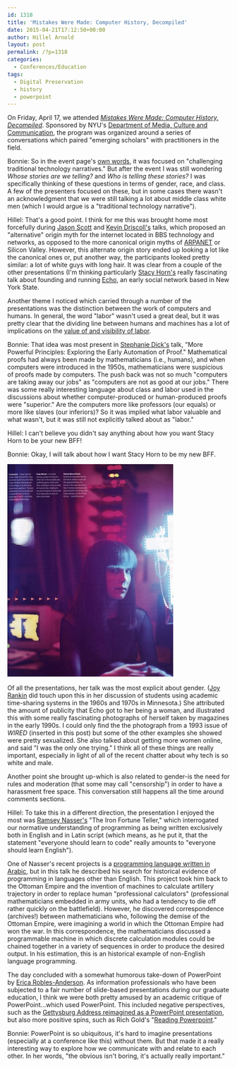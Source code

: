 ```yaml
---
id: 1318
title: 'Mistakes Were Made: Computer History, Decompiled'
date: 2015-04-21T17:12:50+00:00
author: Hillel Arnold
layout: post
permalink: /?p=1318
categories:
  - Conferences/Education
tags:
  - Digital Preservation
  - history
  - powerpoint
---
```

On Friday, April 17, we attended [_Mistakes Were Made: Computer History, Decompiled_](http://www.programseries.com/2014-2015/mistakes-were-made-computer-history-decompiled/). Sponsored by NYU's [Department of Media, Culture and Communication](http://steinhardt.nyu.edu/mcc/), the program was organized around a series of conversations which paired "emerging scholars" with practitioners in the field.<!--more-->

Bonnie: So in the event page's [own words](http://www.programseries.com/2014-2015/mistakes-were-made-computer-history-decompiled/), it was focused on "challenging traditional technology narratives." But after the event I was still wondering _Whose stories are we telling?_ and _Who is telling these stories?_ I was specifically thinking of these questions in terms of gender, race, and class. A few of the presenters focused on these, but in some cases there wasn't an acknowledgment that we were still talking a lot about middle class white men (which I would argue is a "traditional technology narrative").

Hillel: That's a good point. I think for me this was brought home most forcefully during [Jason Scott](http://en.wikipedia.org/wiki/Jason_Scott) and [Kevin Driscoll's](http://kevindriscoll.info/) talks, which proposed an "alternative" origin myth for the internet located in BBS technology and networks, as opposed to the more canonical origin myths of [ARPANET](http://en.wikipedia.org/wiki/ARPANET) or Silicon Valley. However, this alternate origin story ended up looking a lot like the canonical ones or, put another way, the participants looked pretty similar: a lot of white guys with long hair. It was clear from a couple of the other presentations (I'm thinking particularly [Stacy Horn's](http://www.echonyc.com/~horn/stacy/) really fascinating talk about founding and running [Echo](http://www.echonyc.com/), an early social network based in New York State.

Another theme I noticed which carried through a number of the presentations was the distinction between the work of computers and humans. In general, the word "labor" wasn't used a great deal, but it was pretty clear that the dividing line between humans and machines has a lot of implications on the [value of and visibility of labor](https://www.youtube.com/watch?v=_IZw2CoYztk).

Bonnie: That idea was most present in [Stephanie Dick's](http://www.people.fas.harvard.edu/~sadick/) talk, "More Powerful Principles: Exploring the Early Automation of Proof." Mathematical proofs had always been made by mathematicians (i.e., humans), and when computers were introduced in the 1950s, mathematicians were suspicious of proofs made by computers. The push back was not so much "computers are taking away our jobs" as "computers are not as good at our jobs." There was some really interesting language about class and labor used in the discussions about whether computer-produced or human-produced proofs were "superior." Are the computers more like professors (our equals) or more like slaves (our inferiors)? So it was implied what labor valuable and what wasn't, but it was still not explicitly talked about as "labor."

Hillel: I can't believe you didn't say anything about how you want Stacy Horn to be your new BFF!

Bonnie: Okay, I will talk about how I want Stacy Horn to be my new BFF.

![Stacy Horn](/wp-content/uploads/2015/04/wired1.jpg)

Of all the presentations, her talk was the most explicit about gender. ([Joy Rankin](http://history.yale.edu/people/joy-rankin) did touch upon this in her discussion of students using academic time-sharing systems in the 1960s and 1970s in Minnesota.) She attributed the amount of publicity that Echo got to her being a woman, and illustrated this with some really fascinating photographs of herself taken by magazines in the early 1990s. I could only find the the photograph from a 1993 issue of _WIRED_ (inserted in this post) but some of the other examples she showed were pretty sexualized. She also talked about getting more women online, and said "I was the only one trying." I think all of these things are really important, especially in light of all of the recent chatter about why tech is so white and male.

Another point she brought up-which is also related to gender-is the need for rules and moderation (that some may call "censorship") in order to have a harassment free space. This conversation still happens all the time around comments sections.

Hillel: To take this in a different direction, the presentation I enjoyed the most was [Ramsey Nasser's](http://nas.sr/) "The Iron Fortune Teller," which interrogated our normative understanding of programming as being written exclusively both in English and in Latin script (which means, as he put it, that the statement "everyone should learn to code" really amounts to "everyone should learn English").

One of Nasser's recent projects is a [programming language written in Arabic](https://www.youtube.com/watch?v=77KAHPZUR8g#t=21), but in this talk he described his search for historical evidence of programming in languages other than English. This project took him back to the Ottoman Empire and the invention of machines to calculate artillery trajectory in order to replace human "professional calculators" (professional mathematicians embedded in army units, who had a tendency to die off rather quickly on the battlefield). However, he discovered correspondence (archives!) between mathematicians who, following the demise of the Ottoman Empire, were imagining a world in which the Ottoman Empire had won the war. In this correspondence, the mathematicians discussed a programmable machine in which discrete calculation modules could be chained together in a variety of sequences in order to produce the desired output. In his estimation, this is an historical example of non-English language programming.

The day concluded with a somewhat humorous take-down of PowerPoint by [Erica Robles-Anderson](http://steinhardt.nyu.edu/faculty/Erica_Robles-Anderson). As information professionals who have been subjected to a fair number of slide-based presentations during our graduate education, I think we were both pretty amused by an academic critique of PowerPoint...which used PowerPoint. This included negative perspectives, such as the [Gettysburg Address reimagined as a PowerPoint presentation](http://norvig.com/Gettysburg/), but also more positive spins, such as Rich Gold's "[Reading Powerpoint](http://faculty.washington.edu/farkas/TC510-Fall2011/GoldReadingPowerpoint.pdf)."

Bonnie: PowerPoint is so ubiquitous, it's hard to imagine presentations (especially at a conference like this) without them. But that made it a really interesting way to explore how we communicate with and relate to each other. In her words, "the obvious isn't boring, it's actually really important."
